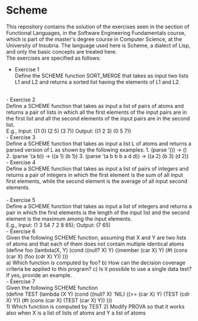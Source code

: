 # Scheme
This repository contains the solution of the exercises seen in the section of Functional Languages, in the Software Engineering Fundamentals course, which is part of the master's degree course in Computer Science, at the University of Insubria.
The language used here is Scheme, a dialect of Lisp, and only the basic concepts are treated here.<br />
The exercises are specified as follows:<br />
- Exercise 1<br />
Define the SCHEME function SORT_MERGE that takes as input two lists L1 and L2 and
returns a sorted list having the elements of L1 and L2. <br />
<br />
- Exercise 2<br />
Define a SCHEME function that takes as input a list of pairs of atoms and returns a pair of
lists in which all the first elements of the input pairs are in the first list and all the
second elements of the input pairs are in the second list.<br />
E.g., Input: ((1 0) (2 5) (3 7)) Output: ((1 2 3) (0 5 7))
<br />
- Exercise 3<br />
Define a SCHEME function that takes as input a list L of atoms and returns a parsed
version of L as shown by the following examples:
1. (parse ‘()) -> ()
2. (parse ‘(a b)) -> ((a 1) (b 1))
3. (parse ‘(a b b b a d d)) -> ((a 2) (b 3) (d 2))
<br />
- Exercise 4<br />
Define a SCHEME function that takes as input a list of pairs of integers and returns a pair
of integers in which the first element is the sum of all input first elements, while the
second element is the average of all input second elements.<br />
<br />
- Exercise 5<br />
Define a SCHEME function that takes as input a list of integers and returns a pair in which
the first elements is the length of the input list and the second element is the
maximum among the input elements.<br />
E.g., Input: (1 3 54 7 2 8 65); Output: (7 65)
<br />
- Exercise 6<br />
Given the following SCHEME function, assuming that X and Y are two lists of atoms and
that each of them does not contain multiple identical atoms<br />
(define foo (lambda(X, Y)
  (cond ((null? X) Y)
        ((member (car X) Y)
        (#t (cons (car X) (foo (cdr X) Y))
  )))
<br />
a) Which function is computed by foo?
b) How can the decision coverage criteria be applied to this program?
c) Is it possible to use a single data test? If yes, provide an example.
<br />
- Exercise 7<br />
Given the following SCHEME function<br />
(define TEST (lambda (X Y)
  (cond ((null? X) 'NIL)
  ((>= (car X) Y) (TEST (cdr X) Y))
  (#t (cons (car X) (TEST (car X) Y))
)))
<br />
1) Which function is computed by TEST
2) Modify PROVA so that it works also when X is a list of lists of atoms and Y a list
of atoms
